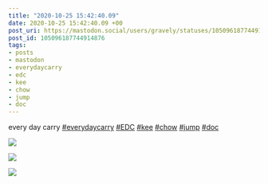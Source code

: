 ```yaml
---
title: "2020-10-25 15:42:40.09"
date: 2020-10-25 15:42:40.09 +00
post_uri: https://mastodon.social/users/gravely/statuses/105096187744914876
post_id: 105096187744914876
tags:
- posts
- mastodon
- everydaycarry
- edc
- kee
- chow
- jump
- doc
---
```

every day carry [#everydaycarry](https://mastodon.social/tags/everydaycarry) [#EDC](https://mastodon.social/tags/EDC) [#kee](https://mastodon.social/tags/kee) [#chow](https://mastodon.social/tags/chow) [#jump](https://mastodon.social/tags/jump) [#doc](https://mastodon.social/tags/doc)


![](/images/105096187437242464.jpg)

![](/images/105096187539500221.jpg)

![](/images/105096187706737449.jpg)

